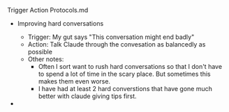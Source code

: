Trigger Action Protocols.md

- Improving hard conversations
    - Trigger: My gut says "This conversation might end badly"
    - Action: Talk Claude through the convesation as balancedly as possible
    - Other notes:
        - Often I sort want to rush hard conversations so that I don't have to spend a lot of time in the scary place. But sometimes this makes them even worse.
        - I have had at least 2 hard converstions that have gone much better with claude giving tips first.
        
- 